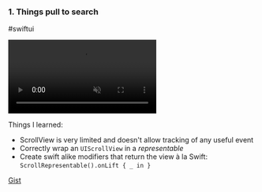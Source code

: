 ### 1. Things pull to search

#swiftui


<video controls autoplay muted loop playsinline>
	<source src="media/2023-28-01-pull-to-refresh-things.mov" type="video/mp4">
</video>

Things I learned:

- ScrollView is very limited and doesn't allow tracking of any useful event
- Correctly wrap an `UIScrollView` in a *representable*
- Create swift alike modifiers that return the view à la Swift: `ScrollRepresentable().onLift { _ in }`


[Gist](https://gist.github.com/crisrojas/312b6c823562ee35bf1da98461d8534b)